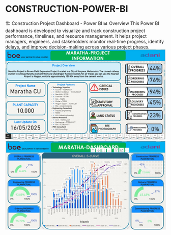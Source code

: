 # CONSTRUCTION-POWER-BI
🏗️ Construction Project Dashboard - Power BI 📊 Overview This Power BI dashboard is developed to visualize and track construction project performance, timelines, and resource management. It helps project managers, engineers, and stakeholders monitor real-time progress, identify delays, and improve decision-making across various project phases.
<br>
<img src="https://github.com/sudhirj96/CONSTRUCTION-POWER-BI/blob/c0df6565a57472f6083f787a54054892792a7d73/497502154_2119540715189349_1364573672734530371_n.jpg" alt="Image Description" width="600">
<br>
<img src="https://github.com/sudhirj96/CONSTRUCTION-POWER-BI/blob/26031f6a9c9ce9808355ca4cb27a5d3763c0476f/497581646_2119540711856016_4825451841437425420_n.jpg" alt="Image Description" width="600">
<br>
